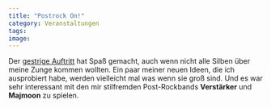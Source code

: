 ```yaml
---
title: "Postrock On!"
category: Veranstaltungen
tags: 
image: 
---
```


Der [gestrige Auftritt](http://www.misantropolis.de/2006/07/achtung) hat Spaß gemacht, auch wenn nicht alle Silben über meine Zunge kommen wollten. Ein paar meiner neuen Ideen, die ich ausprobiert habe, werden vielleicht mal was wenn sie groß sind. Und es war sehr interessant mit den mir stilfremden Post-Rockbands **Verstärker** und **Majmoon** zu spielen.